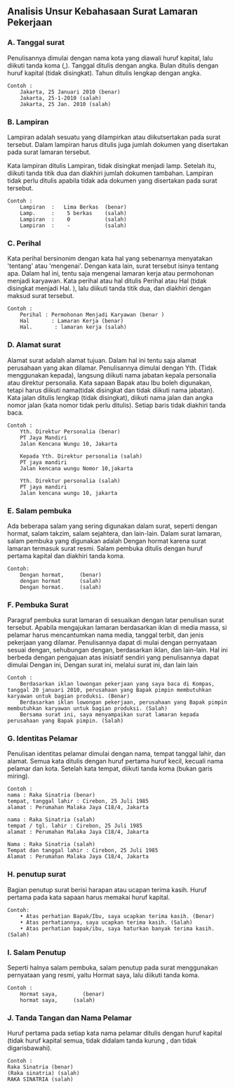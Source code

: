 ## Analisis Unsur Kebahasaan Surat Lamaran Pekerjaan

### A.  Tanggal surat
    
Penulisannya dimulai dengan nama kota yang diawali huruf kapital, lalu diikuti tanda koma (,). Tanggal ditulis dengan angka. Bulan ditulis dengan huruf kapital (tidak disingkat). Tahun ditulis lengkap dengan angka.
    
    Contoh :
        Jakarta, 25 Januari 2010 (benar)
        Jakarta, 25-1-2010 (salah)
        Jakarta, 25 Jan. 2010 (salah)

### B. Lampiran

Lampiran adalah sesuatu yang dilampirkan atau diikutsertakan pada surat tersebut. Dalam lampiran harus ditulis juga jumlah dokumen yang disertakan pada surat lamaran tersebut.

Kata lampiran ditulis Lampiran, tidak disingkat menjadi lamp. Setelah itu, diikuti tanda titik dua dan diakhiri jumlah dokumen tambahan.  Lampiran tidak perlu ditulis apabila tidak ada dokumen yang disertakan pada surat tersebut.
    
    Contoh :
        Lampiran  :   Lima Berkas  (benar)
        Lamp.     :    5 berkas    (salah)
        Lampiran  :    0           (salah)
        Lampiran  :    -           (salah)   

### C. Perihal

Kata perihal bersinonim dengan kata hal yang sebenarnya menyatakan 'tentang' atau 'mengenai'. Dengan kata lain, surat tersebut isinya tentang apa. Dalam hal ini, tentu saja mengenai lamaran kerja atau permohonan menjadi karyawan. Kata perihal atau hal ditulis Perihal atau Hal (tidak disingkat menjadi Hal. ), lalu diikuti tanda titik dua, dan diakhiri dengan maksud surat tersebut.
    
    Contoh :
        Perihal : Permohonan Menjadi Karyawan (benar )
        Hal       : Lamaran Kerja (benar)
        Hal.       : lamaran kerja (salah)      

### D. Alamat surat

Alamat surat adalah alamat tujuan. Dalam hal ini tentu saja alamat perusahaan yang akan dilamar. Penulisannya dimulai dengan Yth. (Tidak menggunakan kepada), langsung diikuti nama jabatan kepala personalia atau direktur personalia. Kata sapaan Bapak atau Ibu boleh digunakan, tetapi harus diikuti nama(tidak disingkat dan tidak diikuti nama jabatan). Kata jalan ditulis lengkap (tidak disingkat), diikuti nama jalan dan angka nomor jalan (kata nomor tidak perlu ditulis). Setiap baris tidak diakhiri tanda baca.
    
    Contoh : 
        Yth. Direktur Personalia (benar)
        PT Jaya Mandiri
        Jalan Kencana Wungu 10, Jakarta

        Kepada Yth. Direktur personalia (salah)
        PT jaya mandiri
        Jalan kencana wungu Nomor 10,jakarta
        
        Yth. Direktur personalia (salah)
        PT jaya mandiri
        Jalan kencana wungu 10, jakarta

### E. Salam pembuka

Ada beberapa salam yang sering digunakan dalam surat, seperti dengan hormat,  salam takzim,  salam sejahtera, dan lain-lain. Dalam surat lamaran, salam pembuka yang digunakan adalah Dengan hormat  karena surat lamaran termasuk surat resmi. Salam pembuka ditulis dengan huruf pertama kapital dan diakhiri tanda koma.
    
    Contoh:
        Dengan hormat,     (benar)
        dengan hormat      (salah)
        Dengan hormat.     (salah)

### F. Pembuka Surat

Paragraf pembuka surat lamaran di sesuaikan dengan latar penulisan surat tersebut. Apabila mengajukan lamaran berdasarkan iklan di media massa, si pelamar harus mencantumkan nama media, tanggal terbit, dan jenis pekerjaan yang dilamar. Penulisannya dapat di mulai dengan pernyataan sesuai dengan, sehubungan dengan, berdasarkan iklan, dan lain-lain. Hal ini berbeda dengan pengajuan atas inisiatif sendiri yang penulisannya dapat dimulai Dengan ini, Dengan surat ini, melalui surat ini, dan lain lain
    
    Contoh :
        Berdasarkan iklan lowongan pekerjaan yang saya baca di Kompas, tanggal 20 januari 2010, perusahaan yang Bapak pimpin membutuhkan karyawan untuk bagian produksi. (Benar)
        Berdasarkan iklan lowongan pekerjaan, perusahaan yang Bapak pimpin membutuhkan karyawan untuk bagian produksi. (Salah)
        Bersama surat ini, saya menyampaikan surat lamaran kepada perusahaan yang Bapak pimpin. (Salah)  

### G. Identitas Pelamar
    
Penulisan identitas pelamar dimulai dengan nama, tempat tanggal lahir, dan alamat. Semua kata ditulis dengan huruf pertama huruf kecil, kecuali nama pelamar dan kota. Setelah kata tempat, diikuti tanda koma (bukan garis miring).

    Contoh :
    nama : Raka Sinatria (benar)
    tempat, tanggal lahir : Cirebon, 25 Juli 1985
    alamat : Perumahan Malaka Jaya C18/4, Jakarta

    nama : Raka Sinatria (salah)
    tempat / tgl. lahir : Cirebon, 25 Juli 1985
    alamat : Perumahan Malaka Jaya C18/4, Jakarta

    Nama : Raka Sinatria (salah)
    Tempat dan tanggal lahir : Cirebon, 25 Juli 1985
    Alamat : Perumahan Malaka Jaya C18/4, Jakarta

### H. penutup surat

Bagian penutup surat berisi harapan atau ucapan terima kasih. Huruf pertama pada kata sapaan harus memakai huruf kapital.

    Contoh:
        • Atas perhatian Bapak/Ibu, saya ucapkan terima kasih. (Benar)
        • Atas perhatiannya, saya ucapkan terima kasih. (Salah)
        • Atas perhatian bapak/ibu, saya haturkan banyak terima kasih. (Salah)

### I.  Salam Penutup
    
Seperti halnya salam pembuka, salam penutup pada surat menggunakan pernyataan yang resmi, yaitu Hormat saya, lalu diikuti tanda koma.

    Contoh :
        Hormat saya,        (benar)
        hormat saya,     (salah)
        
### J. Tanda Tangan dan Nama Pelamar

Huruf pertama pada setiap kata nama pelamar ditulis dengan huruf kapital (tidak huruf kapital semua, tidak didalam tanda kurung , dan tidak digarisbawahi).
    
    Contoh :
    Raka Sinatria (benar)
    (Raka sinatria) (salah)
    RAKA SINATRIA (salah)

